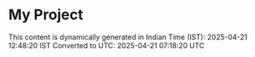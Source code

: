 # My Project

This content is dynamically generated in Indian Time (IST): 2025-04-21 12:48:20 IST
Converted to UTC: 2025-04-21 07:18:20 UTC
